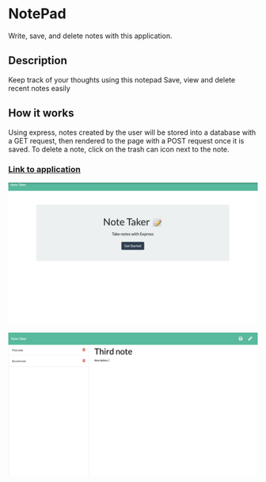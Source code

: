 # NotePad

Write, save, and delete notes with this application.

## Description

Keep track of your thoughts using this notepad
Save, view and delete recent notes easily 

## How it works

Using express, notes created by the user will be stored into a database with a GET request, then rendered to the page with a POST request once it is saved. To delete a note, click on the trash can icon next to the note.

### [Link to application](https://intense-sea-80554.herokuapp.com)

![image 1](public/assets/img/img1.png)

![image 2](public/assets/img/img2.png)


